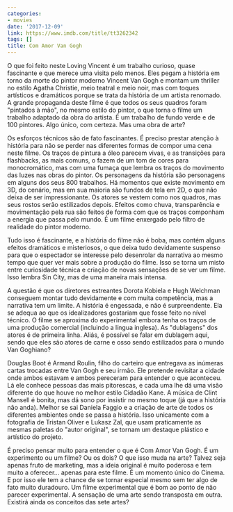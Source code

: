 ```yaml
---
categories:
- movies
date: '2017-12-09'
link: https://www.imdb.com/title/tt3262342
tags: []
title: Com Amor Van Gogh
---
```


O que foi feito neste Loving Vincent é um trabalho curioso, quase fascinante e que merece uma visita pelo menos. Eles pegam a história em torno da morte do pintor moderno Vincent Van Gogh e montam um thriller no estilo Agatha Christie, meio teatral e meio noir, mas com toques artísticos e dramáticos porque se trata da história de um artista renomado. A grande propaganda deste filme é que todos os seus quadros foram "pintados à mão", no mesmo estilo do pintor, o que torna o filme um trabalho adaptado da obra do artista. É um trabalho de fundo verde e de 100 pintores. Algo único, com certeza. Mas uma obra de arte?

Os esforços técnicos são de fato fascinantes. É preciso prestar atenção à história para não se perder nas diferentes formas de compor uma cena neste filme. Os traços de pintura a óleo parecem vivas, e as transições para flashbacks, as mais comuns, o fazem de um tom de cores para monocromático, mas com uma fumaça que lembra os traços do movimento das luzes nas obras do pintor. Os personagens da história são personagens em alguns dos seus 800 trabalhos. Há momentos que existe movimento em 3D, do cenário, mas em sua maioria são fundos de tela em 2D, o que não deixa de ser impressionante. Os atores se vestem como nos quadros, mas seus rostos serão estilizados depois. Efeitos como chuva, transparência e movimentação pela rua são feitos de forma com que os traços componham a energia que passa pelo mundo. É um filme enxergado pelo filtro de realidade do pintor moderno.

Tudo isso é fascinante, e a história do filme não é boba, mas contém alguns efeitos dramáticos e misteriosos, o que deixa tudo devidamente suspenso para que o espectador se interesse pelo desenrolar da narrativa ao mesmo tempo que quer ver mais sobre a produção do filme. Isso se torna um misto entre curiosidade técnica e criação de novas sensações de se ver um filme. Isso lembra Sin City, mas de uma maneira mais intensa.

A questão é que os diretores estreantes Dorota Kobiela e Hugh Welchman conseguem montar tudo devidamente e com muita competência, mas a narrativa tem um limite. A história é engessada, e não é surpreendente. Ela se adequa ao que os idealizadores gostariam que fosse feito no nível técnico. O filme se aproxima do experimental embora tenha os traços de uma produção comercial (incluindo a língua inglesa). As "dublagens" dos atores é de primeira linha. Aliás, é possível se falar em dublagem aqui, sendo que eles são atores de carne e osso sendo estilizados para o mundo Van Goghiano?

Douglas Boot é Armand Roulin, filho do carteiro que entregava as inúmeras cartas trocadas entre Van Gogh e seu irmão. Ele pretende revisitar a cidade onde ambos estavam e ambos pereceram para entender o que aconteceu. Lá ele conhece pessoas das mais pitorescas, e cada uma lhe dá uma visão diferente do que houve no melhor estilo Cidadão Kane. A música de Clint Mansell é bonita, mas dá sono por insistir no mesmo toque (já que a história não anda). Melhor se sai Daniela Faggio e a criação de arte de todos os diferentes ambientes onde se passa a história. Isso unicamente com a fotografia de Tristan Oliver e Lukasz Zal, que usam praticamente as mesmas paletas do "autor original", se tornam um destaque plástico e artístico do projeto.

É preciso pensar muito para entender o que é Com Amor Van Gogh. É um experimento ou um filme? Ou os dois? O que isso muda na arte? Talvez seja apenas fruto de marketing, mas a ideia original é muito poderosa e tem muito a oferecer... apenas para este filme. É um momento único do Cinema. E por isso ele tem a chance de se tornar especial mesmo sem ter algo de fato muito duradouro. Um filme experimental que é bom ao ponto de não parecer experimental. A sensação de uma arte sendo transposta em outra. Existirá ainda os conceitos das sete artes?